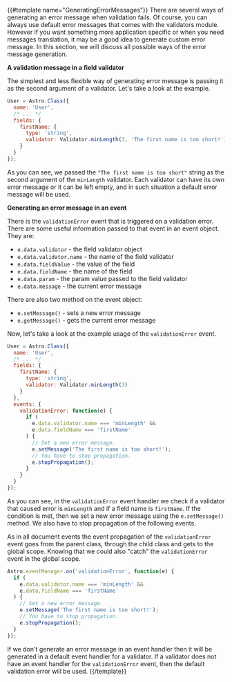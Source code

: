 {{#template name="GeneratingErrorMessages"}}
There are several ways of generating an error message when validation fails. Of course, you can always use default error messages that comes with the validators module. However if you want something more application specific or when you need messages translation, it may be a good idea to generate custom error message. In this section, we will discuss all possible ways of the error message generation.

**A validation message in a field validator**

The simplest and less flexible way of generating error message is passing it as the second argument of a validator. Let's take a look at the example.

```js
User = Astro.Class({
  name: 'User',
  /* ... */
  fields: {
    firstName: {
      type: 'string',
      validator: Validator.minLength(3, 'The first name is too short!')
    }
  }
});
```

As you can see, we passed the `"The first name is too short"` string as the second argument of the `minLength` validator. Each validator can have its own error message or it can be left empty, and in such situation a default error message will be used.

**Generating an error message in an event**

There is the `validationError` event that is triggered on a validation error. There are some useful information passed to that event in an event object. They are:

- `e.data.validator` - the field validator object
- `e.data.validator.name` - the name of the field validator
- `e.data.fieldValue` - the value of the field
- `e.data.fieldName` - the name of the field
- `e.data.param` - the param value passed to the field validator
- `e.data.message` - the current error message

There are also two method on the event object:

- `e.setMessage()` - sets a new error message
- `e.getMessage()` - gets the current error message

Now, let's take a look at the example usage of the `validationError` event.

```js
User = Astro.Class({
  name: 'User',
  /* ... */
  fields: {
    firstName: {
      type: 'string',
      validator: Validator.minLength(3)
    }
  },
  events: {
    validationError: function(e) {
      if (
        e.data.validator.name === 'minLength' &&
        e.data.fieldName === 'firstName'
      ) {
        // Set a new error message.
        e.setMessage('The first name is too short!');
        // You have to stop propagation.
        e.stopPropagation();
      }
    }
  }
});
```

As you can see, in the `validationError` event handler we check if a validator that caused error is `minLength` and if a field name is `firstName`. If the condition is met, then we set a new error message using the `e.setMessage()` method. We also have to stop propagation of the following events.

As in all document events the event propagation of the `validationError` event goes from the parent class, through the child class and gets to the global scope. Knowing that we could also "catch" the `validationError` event in the global scope.

```js
Astro.eventManager.on('validationError', function(e) {
  if (
    e.data.validator.name === 'minLength' &&
    e.data.fieldName === 'firstName'
  ) {
    // Set a new error message.
    e.setMessage('The first name is too short!');
    // You have to stop propagation.
    e.stopPropagation();
  }
});
```

If we don't generate an error message in an event handler then it will be generated in a default event handler for a validator. If a validator does not have an event handler for the `validationError` event, then the default validation error will be used.
{{/template}}

